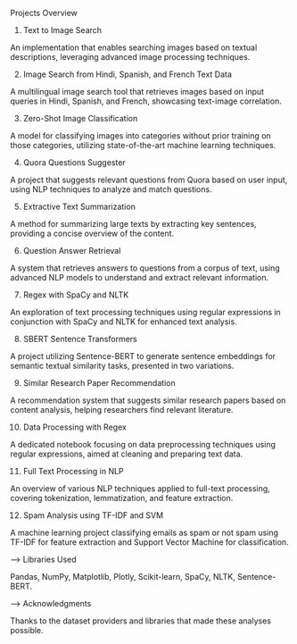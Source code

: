Projects Overview

1) Text to Image Search
   
An implementation that enables searching images based on textual descriptions, leveraging advanced image processing techniques.

2) Image Search from Hindi, Spanish, and French Text Data
   
A multilingual image search tool that retrieves images based on input queries in Hindi, Spanish, and French, showcasing text-image correlation.


3) Zero-Shot Image Classification
   
A model for classifying images into categories without prior training on those categories, utilizing state-of-the-art machine learning techniques.


4) Quora Questions Suggester
   
A project that suggests relevant questions from Quora based on user input, using NLP techniques to analyze and match questions.


5) Extractive Text Summarization
    
A method for summarizing large texts by extracting key sentences, providing a concise overview of the content.


6) Question Answer Retrieval
    
A system that retrieves answers to questions from a corpus of text, using advanced NLP models to understand and extract relevant information.


7) Regex with SpaCy and NLTK
    
An exploration of text processing techniques using regular expressions in conjunction with SpaCy and NLTK for enhanced text analysis.


8) SBERT Sentence Transformers
    
A project utilizing Sentence-BERT to generate sentence embeddings for semantic textual similarity tasks, presented in two variations.


9) Similar Research Paper Recommendation
    
A recommendation system that suggests similar research papers based on content analysis, helping researchers find relevant literature.


10) Data Processing with Regex
    
A dedicated notebook focusing on data preprocessing techniques using regular expressions, aimed at cleaning and preparing text data.


11) Full Text Processing in NLP
    
An overview of various NLP techniques applied to full-text processing, covering tokenization, lemmatization, and feature extraction.


12) Spam Analysis using TF-IDF and SVM
    
A machine learning project classifying emails as spam or not spam using TF-IDF for feature extraction and Support Vector Machine for classification.


--> Libraries Used


Pandas,
NumPy,
Matplotlib,
Plotly,
Scikit-learn,
SpaCy,
NLTK,
Sentence-BERT.

--> Acknowledgments


Thanks to the dataset providers and libraries that made these analyses possible.

